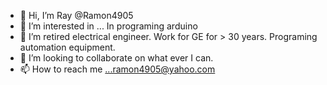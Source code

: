 - 👋 Hi, I’m Ray @Ramon4905
- 👀 I’m interested in ... In programing arduino 
- 🌱 I’m retired electrical engineer. Work for GE for > 30 years. Programing automation equipment.
- 💞️ I’m looking to collaborate on what ever I can.
- 📫 How to reach me ...ramon4905@yahoo.com

<!---
Ramon4905/Ramon4905 is a ✨ special ✨ repository because its `README.md` (this file) appears on your GitHub profile.
You can click the Preview link to take a look at your changes.
--->
